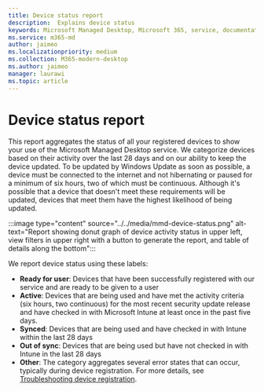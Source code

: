 ```yaml
---
title: Device status report
description:  Explains device status
keywords: Microsoft Managed Desktop, Microsoft 365, service, documentation
ms.service: m365-md
author: jaimeo
ms.localizationpriority: medium
ms.collection: M365-modern-desktop
ms.author: jaimeo
manager: laurawi
ms.topic: article
---
```


# Device status report

This report aggregates the status of all your registered devices to show your use of the Microsoft Managed Desktop service. We categorize devices based on their activity over the last 28 days and on our ability to keep the device updated. To be updated by Windows Update as soon as possible, a device must be connected to the internet and not hibernating or paused for a minimum of six hours, two of which must be continuous. Although it's possible that a device that doesn't meet these requirements will be updated, devices that meet them have the highest likelihood of being updated.

:::image type="content" source="../../media/mmd-device-status.png" alt-text="Report showing donut graph of device activity status in upper left, view filters in upper right with a button to generate the report, and table of details along the bottom":::

We report device status using these labels: 

- **Ready for user**: Devices that have been successfully registered with our service and are ready to be given to a user 
- **Active**: Devices that are being used and have met the activity criteria (six hours, two continuous) for the most recent security update release and have checked in with Microsoft Intune at least once in the past five days. 
- **Synced**: Devices that are being used and have checked in with Intune within the last 28 days 
- **Out of sync**: Devices that are being used but have not checked in with Intune in the last 28 days 
- **Other**: The category aggregates several error states that can occur, typically during device registration. For more details, see [Troubleshooting device registration](../get-started/register-devices-self.md#troubleshooting-device-registration).
